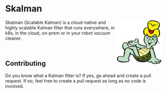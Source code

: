 # Skalman
<img align="right" src="Skalman.png" width="150">

Skalman (Scalable Kalman) is a cloud-native and highly scalable Kalman filter that runs everywhere, in k8s, in the cloud, on-prem or in your robot vacuum cleaner.

<br />

## Contributing
Do you know what a Kalman filter is? If yes, go ahead and create a pull request. If no, feel free to create a pull request as long as no code is involved.
